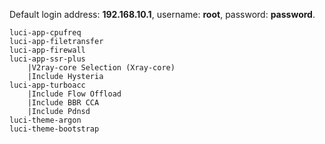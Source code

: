 Default login address: **192.168.10.1**, username: **root**, password: **password**.

```
luci-app-cpufreq
luci-app-filetransfer
luci-app-firewall
luci-app-ssr-plus
    |V2ray-core Selection (Xray-core)
    |Include Hysteria
luci-app-turboacc
    |Include Flow Offload
    |Include BBR CCA
    |Include Pdnsd
luci-theme-argon
luci-theme-bootstrap
```

